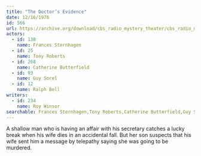 ```yaml
---
title: "The Doctor’s Evidence"
date: 12/16/1976
id: 566
url: https://archive.org/download/cbs_radio_mystery_theater/cbs_radio_mystery_theater-0551-0600.zip/cbs_radio_mystery_theater-0551-0600%2Fcbsrmt_0566_doctors_evidence.mp3
actors:  
  - id: 138
    name: Frances Sternhagen  
  - id: 25
    name: Tony Roberts  
  - id: 268
    name: Catherine Butterfield  
  - id: 93
    name: Guy Sorel  
  - id: 12
    name: Ralph Bell
writers:  
  - id: 234
    name: Roy Winsor
searchable: Frances Sternhagen,Tony Roberts,Catherine Butterfield,Guy Sorel,Ralph Bell Roy Winsor
---
```

A shallow man who is having an affair with his secretary catches a lucky break when his wife dies in an accidental fall. But her son suspects that his wife sent him a message by telepathy saying she was going to be murdered.